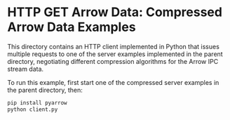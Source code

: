 <!---
  Licensed to the Apache Software Foundation (ASF) under one
  or more contributor license agreements.  See the NOTICE file
  distributed with this work for additional information
  regarding copyright ownership.  The ASF licenses this file
  to you under the Apache License, Version 2.0 (the
  "License"); you may not use this file except in compliance
  with the License.  You may obtain a copy of the License at

    http://www.apache.org/licenses/LICENSE-2.0

  Unless required by applicable law or agreed to in writing,
  software distributed under the License is distributed on an
  "AS IS" BASIS, WITHOUT WARRANTIES OR CONDITIONS OF ANY
  KIND, either express or implied.  See the License for the
  specific language governing permissions and limitations
  under the License.
-->

# HTTP GET Arrow Data: Compressed Arrow Data Examples

This directory contains an HTTP client implemented in Python that issues multiple 
requests to one of the server examples implemented in the parent directory,
negotiating different compression algorithms for the Arrow IPC stream data.

To run this example, first start one of the compressed server examples in the
parent directory, then:

```sh
pip install pyarrow
python client.py
```
